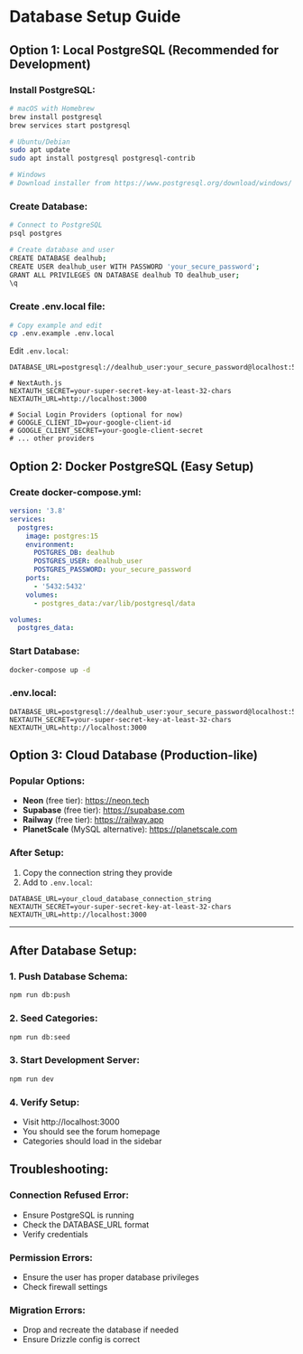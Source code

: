 # Database Setup Guide

## Option 1: Local PostgreSQL (Recommended for Development)

### Install PostgreSQL:

```bash
# macOS with Homebrew
brew install postgresql
brew services start postgresql

# Ubuntu/Debian
sudo apt update
sudo apt install postgresql postgresql-contrib

# Windows
# Download installer from https://www.postgresql.org/download/windows/
```

### Create Database:

```bash
# Connect to PostgreSQL
psql postgres

# Create database and user
CREATE DATABASE dealhub;
CREATE USER dealhub_user WITH PASSWORD 'your_secure_password';
GRANT ALL PRIVILEGES ON DATABASE dealhub TO dealhub_user;
\q
```

### Create .env.local file:

```bash
# Copy example and edit
cp .env.example .env.local
```

Edit `.env.local`:

```
DATABASE_URL=postgresql://dealhub_user:your_secure_password@localhost:5432/dealhub

# NextAuth.js
NEXTAUTH_SECRET=your-super-secret-key-at-least-32-chars
NEXTAUTH_URL=http://localhost:3000

# Social Login Providers (optional for now)
# GOOGLE_CLIENT_ID=your-google-client-id
# GOOGLE_CLIENT_SECRET=your-google-client-secret
# ... other providers
```

## Option 2: Docker PostgreSQL (Easy Setup)

### Create docker-compose.yml:

```yaml
version: '3.8'
services:
  postgres:
    image: postgres:15
    environment:
      POSTGRES_DB: dealhub
      POSTGRES_USER: dealhub_user
      POSTGRES_PASSWORD: your_secure_password
    ports:
      - '5432:5432'
    volumes:
      - postgres_data:/var/lib/postgresql/data

volumes:
  postgres_data:
```

### Start Database:

```bash
docker-compose up -d
```

### .env.local:

```
DATABASE_URL=postgresql://dealhub_user:your_secure_password@localhost:5432/dealhub
NEXTAUTH_SECRET=your-super-secret-key-at-least-32-chars
NEXTAUTH_URL=http://localhost:3000
```

## Option 3: Cloud Database (Production-like)

### Popular Options:

- **Neon** (free tier): https://neon.tech
- **Supabase** (free tier): https://supabase.com
- **Railway** (free tier): https://railway.app
- **PlanetScale** (MySQL alternative): https://planetscale.com

### After Setup:

1. Copy the connection string they provide
2. Add to `.env.local`:

```
DATABASE_URL=your_cloud_database_connection_string
NEXTAUTH_SECRET=your-super-secret-key-at-least-32-chars
NEXTAUTH_URL=http://localhost:3000
```

---

## After Database Setup:

### 1. Push Database Schema:

```bash
npm run db:push
```

### 2. Seed Categories:

```bash
npm run db:seed
```

### 3. Start Development Server:

```bash
npm run dev
```

### 4. Verify Setup:

- Visit http://localhost:3000
- You should see the forum homepage
- Categories should load in the sidebar

## Troubleshooting:

### Connection Refused Error:

- Ensure PostgreSQL is running
- Check the DATABASE_URL format
- Verify credentials

### Permission Errors:

- Ensure the user has proper database privileges
- Check firewall settings

### Migration Errors:

- Drop and recreate the database if needed
- Ensure Drizzle config is correct
